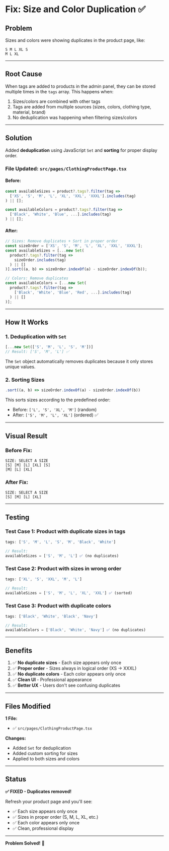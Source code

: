 # Fix: Size and Color Duplication ✅

## Problem
Sizes and colors were showing duplicates in the product page, like:
```
S M L XL S
M L XL
```

---

## Root Cause

When tags are added to products in the admin panel, they can be stored multiple times in the `tags` array. This happens when:
1. Sizes/colors are combined with other tags
2. Tags are added from multiple sources (sizes, colors, clothing type, material, brand)
3. No deduplication was happening when filtering sizes/colors

---

## Solution

Added **deduplication** using JavaScript `Set` and **sorting** for proper display order.

### File Updated: `src/pages/ClothingProductPage.tsx`

#### Before:
```typescript
const availableSizes = product?.tags?.filter(tag => 
  ['XS', 'S', 'M', 'L', 'XL', 'XXL', 'XXXL'].includes(tag)
) || [];

const availableColors = product?.tags?.filter(tag => 
  ['Black', 'White', 'Blue', ...].includes(tag)
) || [];
```

#### After:
```typescript
// Sizes: Remove duplicates + Sort in proper order
const sizeOrder = ['XS', 'S', 'M', 'L', 'XL', 'XXL', 'XXXL'];
const availableSizes = [...new Set(
  product?.tags?.filter(tag => 
    sizeOrder.includes(tag)
  ) || []
)].sort((a, b) => sizeOrder.indexOf(a) - sizeOrder.indexOf(b));

// Colors: Remove duplicates
const availableColors = [...new Set(
  product?.tags?.filter(tag => 
    ['Black', 'White', 'Blue', 'Red', ...].includes(tag)
  ) || []
)];
```

---

## How It Works

### 1. **Deduplication with `Set`**
```typescript
[...new Set(['S', 'M', 'L', 'S', 'M'])]
// Result: ['S', 'M', 'L'] ✅
```

The `Set` object automatically removes duplicates because it only stores unique values.

### 2. **Sorting Sizes**
```typescript
.sort((a, b) => sizeOrder.indexOf(a) - sizeOrder.indexOf(b))
```

This sorts sizes according to the predefined order:
- Before: `['L', 'S', 'XL', 'M']` (random)
- After: `['S', 'M', 'L', 'XL']` (ordered) ✅

---

## Visual Result

### Before Fix:
```
SIZE: SELECT A SIZE
[S] [M] [L] [XL] [S]
[M] [L] [XL]
```

### After Fix:
```
SIZE: SELECT A SIZE
[S] [M] [L] [XL]
```

---

## Testing

### Test Case 1: Product with duplicate sizes in tags
```javascript
tags: ['S', 'M', 'L', 'S', 'M', 'Black', 'White']

// Result:
availableSizes = ['S', 'M', 'L'] ✅ (no duplicates)
```

### Test Case 2: Product with sizes in wrong order
```javascript
tags: ['XL', 'S', 'XXL', 'M', 'L']

// Result:
availableSizes = ['S', 'M', 'L', 'XL', 'XXL'] ✅ (sorted)
```

### Test Case 3: Product with duplicate colors
```javascript
tags: ['Black', 'White', 'Black', 'Navy']

// Result:
availableColors = ['Black', 'White', 'Navy'] ✅ (no duplicates)
```

---

## Benefits

1. ✅ **No duplicate sizes** - Each size appears only once
2. ✅ **Proper order** - Sizes always in logical order (XS → XXXL)
3. ✅ **No duplicate colors** - Each color appears only once
4. ✅ **Clean UI** - Professional appearance
5. ✅ **Better UX** - Users don't see confusing duplicates

---

## Files Modified

**1 File:**
- ✅ `src/pages/ClothingProductPage.tsx`

**Changes:**
- Added `Set` for deduplication
- Added custom sorting for sizes
- Applied to both sizes and colors

---

## Status

**✅ FIXED - Duplicates removed!**

Refresh your product page and you'll see:
- ✅ Each size appears only once
- ✅ Sizes in proper order (S, M, L, XL, etc.)
- ✅ Each color appears only once
- ✅ Clean, professional display

---

**Problem Solved!** 🎉

